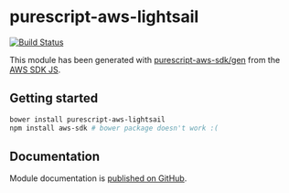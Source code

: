 # purescript-aws-lightsail

[![Build Status](https://app.wercker.com/status/5909b9e96d1080804b17a28f72f87b6b/s/master)](https://app.wercker.com/project/byKey/5909b9e96d1080804b17a28f72f87b6b)

This module has been generated with [purescript-aws-sdk/gen](https://github.com/purescript-aws-sdk/gen) from the [AWS SDK JS](https://github.com/aws/aws-sdk-js).

## Getting started

```sh
bower install purescript-aws-lightsail
npm install aws-sdk # bower package doesn't work :(
```

## Documentation

Module documentation is [published on GitHub](https://github.com/purescript-aws-sdk/purescript-aws-lightsail/tree/master/docs).

